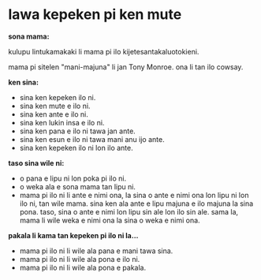 # lawa kepeken pi ken mute

**sona mama:**

kulupu lintukamakaki li mama pi ilo kijetesantakaluotokieni.

mama pi sitelen "mani-majuna" li jan Tony Monroe. ona li tan ilo cowsay.

**ken sina:**

- sina ken kepeken ilo ni.
- sina ken mute e ilo ni.
- sina ken ante e ilo ni.
- sina ken lukin insa e ilo ni.
- sina ken pana e ilo ni tawa jan ante.
- sina ken esun e ilo ni tawa mani anu ijo ante.
- sina ken kepeken ilo ni lon ilo ante.

**taso sina wile ni:**

- o pana e lipu ni lon poka pi ilo ni.
- o weka ala e sona mama tan lipu ni.
- mama pi ilo ni li ante e nimi ona, la sina o ante e nimi ona lon lipu ni lon ilo ni, tan wile mama. sina ken ala ante e lipu majuna e ilo majuna la sina pona. taso, sina o ante e nimi lon lipu sin ale lon ilo sin ale. sama la, mama li wile weka e nimi ona la sina o weka e nimi ona.

**pakala li kama tan kepeken pi ilo ni la...**

- mama pi ilo ni li wile ala pana e mani tawa sina.
- mama pi ilo ni li wile ala pona e ilo ni.
- mama pi ilo ni li wile ala pona e pakala.
